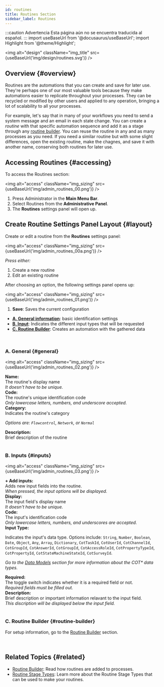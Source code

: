 ```yaml
---
id: routines
title: Routines Section
sidebar_label: Routines
---
```


:::caution Advertencia
Esta página aún no se encuentra traducida al español.
:::
import useBaseUrl from '@docusaurus/useBaseUrl'; 
import Highlight from '@theme/Highlight';


<img alt="design" className="img_title" src={useBaseUrl('img/design/routines.svg')} />
<br/>

## Overview {#overview}

Routines are the automations that you can create and save for later use. They're perhaps one of our most valuable tools because they make automations easier to replicate throughout your processes. They can be recycled or modified by other users and applied to any operation, bringing a lot of scalability to all your processes.

For example, let's say that in many of your workflows you need to send a system message and an email in each state change. You can create a _routine_ with that specific automation sequence and add it as a stage through any [routine builder](/docs/documentation/automation/admin_routine). You can reuse the routine in any and as many processes as you need. If you need a similar routine but with some slight differences, open the existing routine, make the chagnes, and save it with another name, conserving both routines for later use.

## Accessing Routines {#accessing}

To access the <span className="badge badge--primary">Routines</span> section:

<img alt="access" className="img_sizing" src={useBaseUrl('img/admin_routines_00.png')} />
<br/>

1. Press <span className="badge badge--primary">Administrator</span> in the **Main Menu Bar**.
2. Select <span className="badge badge--primary">Routines</span> from the **Administrative Panel**.
3. The **Routines** settings panel will open up.

<div className="alert alert--secondary">

## Create Routine Settings Panel Layout {#layout}

Create or edit a routine from the **Routines** settings panel:

<img alt="access" className="img_sizing" src={useBaseUrl('img/admin_routines_00a.png')} />
<br/>

_Press either:_  
1. Create a new routine
2. Edit an existing routine

After choosing an option, the following settings panel opens up:

<img alt="access" className="img_sizing" src={useBaseUrl('img/admin_routines_01.png')} />
<br/>

1. **Save**: Saves the current configuration
- [**A. General information**](#general): basic identification settings
- [**B. Input**](#input): Indicates the different input types that will be requested
- [**C. Routine Builder**](#routine-builder): Creates an automation with the gathered data

</div>
<br/>

<div className="alert alert--secondary">

### A. General {#general}

<img alt="access" className="img_sizing" src={useBaseUrl('img/admin_routines_02.png')} />
<br/>

<div className="container box">

<div className="row table-row-1">
<div className="col col--3"><b>Name:</b></div>
<div className="col col--5">The routine's display name</div>
<div className="col col--4"><em>It doesn't have to be unique.</em></div>
</div>
<div className="row table-row-2">
<div className="col col--3"><b>Code:</b></div>
<div className="col col--5">The routine's unique identification code</div>
<div className="col col--4"><em>Only lowercase letters, numbers, and underscore accepted.</em></div>
</div>
<div className="row table-row-1">
<div className="col col--3"><b>Category:</b></div>
<div className="col col--5">Indicates the routine's category</div>
<div className="col col--4"><em>

Options are: `Flowcontrol`, `Network`, or `Normal`

</em></div>
</div>
<div className="row table-row-2">
<div className="col col--3"><b>Description:</b></div>
<div className="col col--5">Brief description of the routine</div>
<div className="col col--4"><em></em></div>
</div>

</div>

</div>
<br/>

<div className="alert alert--secondary">

### B. Inputs {#inputs}

<img alt="access" className="img_sizing" src={useBaseUrl('img/admin_routines_03.png')} />
<br/>

<div className="container box">
<div className="row table-row-1">
<div className="col col--3"><b>+ Add inputs:</b></div>
<div className="col col--5">Adds new input fields into the routine.</div>
<div className="col col--4"><em>When pressed, the input options will be displayed.</em></div>
</div>
<div className="row table-row-2">
<div className="col col--3"><b>Display:</b></div>
<div className="col col--5">The input field's display name</div>
<div className="col col--4"><em>It doesn't have to be unique.</em></div>
</div>
<div className="row table-row-1">
<div className="col col--3"><b>Code:</b></div>
<div className="col col--5">The input's identification code</div>
<div className="col col--4"><em>Only lowercase letters, numbers, and underscores are accepted.</em></div>
</div>
<div className="row table-row-2">
<div className="col col--3"><b>Input Type:</b></div>
<div className="col col--6">

Indicates the input's data type. Options include: `String`, `Number`, `Boolean`, `Date`, `Object`, `Any`, `Array`, `Dictionary`, `CotTaskId`, `CotUserId`, `CotChannelId`, `CotGroupId`, `CotAnswerId`, `CotGroupId`, `CotAccessRoleId`, `CotPropertyTypeId`, `CotPropertyId`, `CotStateMachineStateId`, `CotSurveyId`.

</div>
<div className="col col--3"><em>

Go to the [Data Models](/docs/documentation/models/overview_model) section for more information about the COT* data types.

</em></div>
</div>
<div className="row table-row-1">
<div className="col col--3"><b>Required:</b></div>
<div className="col col--5">The toggle switch indicates whether it is a required field or not.</div>
<div className="col col--4"><em>Required fields must be filled out.</em></div>
</div>
<div className="row table-row-2">
<div className="col col--3"><b>Description:</b></div>
<div className="col col--5">Brief description or important information relavant to the input field.</div>
<div className="col col--4"><em>This discription will be displayed below the input field.</em></div>
</div>

</div>

</div>
<br/>

<div className="alert alert--secondary">

### C. Routine Builder {#routine-builder}

For setup information, go to the [Routine Builder](/docs/documentation/automation/admin_routine) section.

</div>
<br/>

## Related Topics {#related}

- [Routine Builder](/docs/documentation/automation/admin_routine): Read how routines are added to processes.
- [Routine Stage Types](/docs/documentation/automation/existing_routines): Learn more about the Routine Stage Types that can be used to make your routines.


